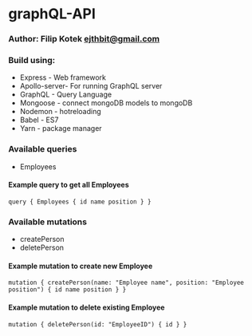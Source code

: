 # graphQL-API

### Author: Filip Kotek <ejthbit@gmail.com>

### Build using:
* Express - Web framework
* Apollo-server- For running GraphQL server
* GraphQL - Query Language
* Mongoose - connect mongoDB models to mongoDB
* Nodemon - hotreloading
* Babel - ES7
* Yarn - package manager

### Available queries
* Employees
#### Example query to get all Employees
`query {
  Employees {
    id
    name
    position
  }
}
`
### Available mutations
* createPerson
* deletePerson
#### Example mutation to create new Employee
`mutation {
  createPerson(name: "Employee name", position: "Employee position") {
    id
    name
    position
  }
}
`
#### Example mutation to delete existing Employee
`mutation {
  deletePerson(id: "EmployeeID") {
    id
  }
}
`
